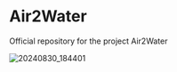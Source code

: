 # Air2Water
Official repository for the project Air2Water

![20240830_184401](https://github.com/user-attachments/assets/995f3f34-eed5-48fc-b7b7-b3921723e26b)
